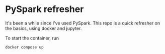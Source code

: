 # PySpark refresher

It's been a while since I've used PySpark. This repo is a quick refresher on the basics, using docker and jupyter.

To start the container, run

```
docker compose up
```
